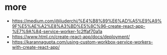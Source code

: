 # more

- https://medium.com/@liuderchi/%E4%B8%89%E6%AD%A5%E9%A9%9F%E5%AE%A2%E8%A3%BD%E5%8C%96-create-react-app-%E7%9A%84-service-worker-1c2ffaf70a1a
- https://www.html.cn/create-react-app/docs/deployment/
- https://karannagupta.com/using-custom-workbox-service-workers-with-create-react-app/
